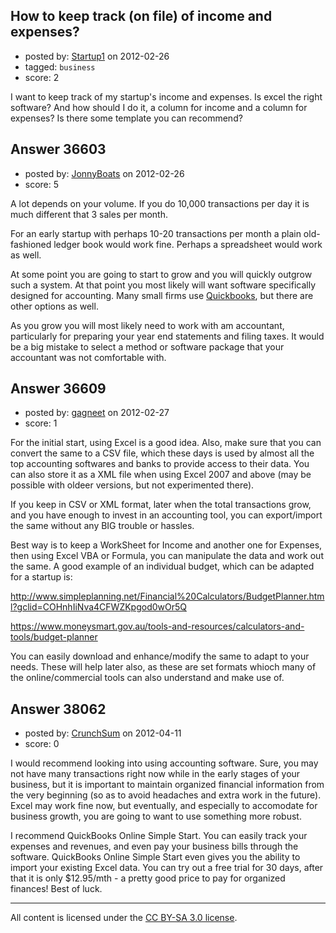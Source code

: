 ## How to keep track (on file) of income and expenses?

- posted by: [Startup1](https://stackexchange.com/users/-1/15697-startup1) on 2012-02-26
- tagged: `business`
- score: 2

I want to keep track of my startup's income and expenses. Is excel the right software? And how should I do it, a column for income and a column for expenses? Is there some template you can recommend? 


## Answer 36603

- posted by: [JonnyBoats](https://stackexchange.com/users/-1/3100-jonnyboats) on 2012-02-26
- score: 5

<p>A lot depends on your volume. If you do 10,000 transactions per day it is much different that 3 sales per month.</p>

<p>For an early startup with perhaps 10-20 transactions per month a plain old-fashioned ledger book would work fine. Perhaps a spreadsheet would work as well.</p>

<p>At some point you are going to start to grow and you will quickly outgrow such a system. At that point you most likely will want software specifically designed for accounting. Many small firms use <a href="http://en.wikipedia.org/wiki/QuickBooks">Quickbooks</a>, but there are other options as well. </p>

<p>As you grow you will most likely need to work with am accountant, particularly for preparing your year end statements and filing taxes.  It would be a big mistake to select a method or software package that your accountant was not comfortable with.</p>



## Answer 36609

- posted by: [gagneet](https://stackexchange.com/users/-1/16520-gagneet) on 2012-02-27
- score: 1

For the initial start, using Excel is a good idea. Also, make sure that you can convert the same to a CSV file, which these days is used by almost all the top accounting softwares and banks to provide access to their data. You can also store it as a XML file when using Excel 2007 and above (may be possible with oldeer versions, but not experimented there).

If you keep in CSV or XML format, later when the total transactions grow, and you have enough to invest in an accounting tool, you can export/import the same without any BIG trouble or hassles.

Best way is to keep a WorkSheet for Income and another one for Expenses, then using Excel VBA or Formula, you can manipulate the data and work out the same. A good example of an individual budget, which can be adapted for a startup is: 

http://www.simpleplanning.net/Financial%20Calculators/BudgetPlanner.html?gclid=COHnhIiNva4CFWZKpgod0wOr5Q

https://www.moneysmart.gov.au/tools-and-resources/calculators-and-tools/budget-planner

You can easily download and enhance/modify the same to adapt to your needs. These will help later also, as these are set formats whioch many of the online/commercial tools can also understand and make use of.


## Answer 38062

- posted by: [CrunchSum](https://stackexchange.com/users/-1/17428-crunchsum) on 2012-04-11
- score: 0

I would recommend looking into using accounting software. Sure, you may not have many transactions right now while in the early stages of your business, but it is important to maintain organized financial information from the very beginning (so as to avoid headaches and extra work in the future). Excel may work fine now, but eventually, and especially to accomodate for business growth, you are going to want to use something more robust. 

I recommend QuickBooks Online Simple Start. You can easily track your expenses and revenues, and even pay your business bills through the software. QuickBooks Online Simple Start even gives you the ability to import your existing Excel data. You can try out a free trial for 30 days, after that it is only $12.95/mth - a pretty good price to pay for organized finances! Best of luck.



---

All content is licensed under the [CC BY-SA 3.0 license](https://creativecommons.org/licenses/by-sa/3.0/).
